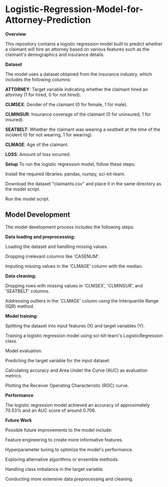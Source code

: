 # Logistic-Regression-Model-for-Attorney-Prediction

**Overview**

This repository contains a logistic regression model built to predict whether a claimant will hire an attorney based on various features such as the claimant's demographics and insurance details.


**Dataset**

The model uses a dataset obtained from the insurance industry, which includes the following columns:

**ATTORNEY**: Target variable indicating whether the claimant hired an attorney (1 for hired, 0 for not hired).

**CLMSEX**: Gender of the claimant (0 for female, 1 for male).

**CLMINSUR**: Insurance coverage of the claimant (0 for uninsured, 1 for insured).

**SEATBELT**: Whether the claimant was wearing a seatbelt at the time of the incident (0 for not wearing, 1 for wearing).

**CLMAGE**: Age of the claimant.

**LOSS**: Amount of loss incurred.



**Setup**
To run the logistic regression model, follow these steps:

Install the required libraries: pandas, numpy, sci-kit-learn.

Download the dataset "claimants.csv" and place it in the same directory as the model script.

Run the model script.



## **Model Development**

The model development process includes the following steps:

**Data loading and preprocessing:**

Loading the dataset and handling missing values.

Dropping irrelevant columns like 'CASENUM'.

Imputing missing values in the 'CLMAGE' column with the median.

**Data cleaning:**

Dropping rows with missing values in 'CLMSEX', 'CLMINSUR', and 'SEATBELT' columns.

Addressing outliers in the 'CLMAGE' column using the Interquartile Range (IQR) method.

**Model training:**

Splitting the dataset into input features (X) and target variables (Y).

Training a logistic regression model using sci-kit-learn's LogisticRegression class.

Model evaluation:

Predicting the target variable for the input dataset.

Calculating accuracy and Area Under the Curve (AUC) as evaluation metrics.

Plotting the Receiver Operating Characteristic (ROC) curve.



**Performance**

The logistic regression model achieved an accuracy of approximately 70.53% and an AUC score of around 0.706.



**Future Work**

Possible future improvements to the model include:

Feature engineering to create more informative features.

Hyperparameter tuning to optimize the model's performance.

Exploring alternative algorithms or ensemble methods.

Handling class imbalance in the target variable.

Conducting more extensive data preprocessing and cleaning.
